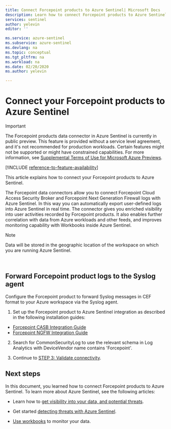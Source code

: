 ```yaml
---
title: Connect Forcepoint products to Azure Sentinel| Microsoft Docs
description: Learn how to connect Forcepoint products to Azure Sentinel.
services: sentinel
author: yelevin
editor: ''

ms.service: azure-sentinel
ms.subservice: azure-sentinel
ms.devlang: na
ms.topic: conceptual
ms.tgt_pltfrm: na
ms.workload: na
ms.date: 02/20/2020
ms.author: yelevin

---
```



# Connect your Forcepoint products to Azure Sentinel

> [!IMPORTANT]
> The Forcepoint products data connector in Azure Sentinel is currently in public preview. This feature is provided without a service level agreement, and it's not recommended for production workloads. Certain features might not be supported or might have constrained capabilities. For more information, see [Supplemental Terms of Use for Microsoft Azure Previews](https://azure.microsoft.com/support/legal/preview-supplemental-terms/).

[!INCLUDE [reference-to-feature-availability](includes/reference-to-feature-availability.md)]

This article explains how to connect your Forcepoint products to Azure Sentinel. 

The Forcepoint data connectors allow you to connect Forcepoint Cloud Access Security Broker and Forcepoint Next Generation Firewall logs with Azure Sentinel. In this way you can automatically export user-defined logs into Azure Sentinel in real time. The connector gives you enriched visibility into user activities recorded by Forcepoint products. It also enables further correlation with data from Azure workloads and other feeds, and improves monitoring capability with Workbooks inside Azure Sentinel.

> [!NOTE]
> Data will be stored in the geographic location of the workspace on which you are running Azure Sentinel.

​

## Forward Forcepoint product logs to the Syslog agent 

​Configure the Forcepoint product to forward Syslog messages in CEF format to your Azure workspace via the Syslog agent.

1. Set up the Forcepoint product to Azure Sentinel integration as described in the following installation guides:
 - [Forcepoint CASB Integration Guide](https://frcpnt.com/casb-sentinel)
 - [Forcepoint NGFW Integration Guide](https://frcpnt.com/ngfw-sentinel)

2. Search for CommonSecurityLog to use the relevant schema in Log Analytics with DeviceVendor name contains 'Forcepoint'. 

3. Continue to [STEP 3: Validate connectivity](connect-cef-verify.md).



## Next steps

In this document, you learned how to connect Forcepoint products to Azure Sentinel. To learn more about Azure Sentinel, see the following articles:

- Learn how to [get visibility into your data, and potential threats](quickstart-get-visibility.md).

- Get started [detecting threats with Azure Sentinel](tutorial-detect-threats-built-in.md).

- [Use workbooks](tutorial-monitor-your-data.md) to monitor your data.